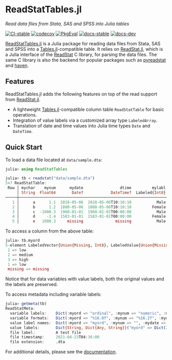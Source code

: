 # ReadStatTables.jl

*Read data files from Stata, SAS and SPSS into Julia tables*

[![CI-stable][CI-stable-img]][CI-stable-url]
[![codecov][codecov-img]][codecov-url]
[![PkgEval][pkgeval-img]][pkgeval-url]
[![docs-stable][docs-stable-img]][docs-stable-url]
[![docs-dev][docs-dev-img]][docs-dev-url]

[CI-stable-img]: https://github.com/junyuan-chen/ReadStatTables.jl/workflows/CI-stable/badge.svg
[CI-stable-url]: https://github.com/junyuan-chen/ReadStatTables.jl/actions?query=workflow%3ACI-stable

[codecov-img]: https://codecov.io/gh/junyuan-chen/ReadStatTables.jl/branch/main/graph/badge.svg
[codecov-url]: https://codecov.io/gh/junyuan-chen/ReadStatTables.jl

[pkgeval-img]: https://juliaci.github.io/NanosoldierReports/pkgeval_badges/R/ReadStatTables.svg
[pkgeval-url]: https://juliaci.github.io/NanosoldierReports/pkgeval_badges/R/ReadStatTables.html

[docs-stable-img]: https://img.shields.io/badge/docs-stable-blue.svg
[docs-stable-url]: https://junyuan-chen.github.io/ReadStatTables.jl/stable/

[docs-dev-img]: https://img.shields.io/badge/docs-dev-blue.svg
[docs-dev-url]: https://junyuan-chen.github.io/ReadStatTables.jl/dev/

[ReadStatTables.jl](https://github.com/junyuan-chen/ReadStatTables.jl)
is a Julia package for reading data files from Stata, SAS and SPSS into
a [Tables.jl](https://github.com/JuliaData/Tables.jl)-compatible table.
It relies on [ReadStat.jl](https://github.com/queryverse/ReadStat.jl),
which is a Julia interface of the
[ReadStat](https://github.com/WizardMac/ReadStat) C library,
for parsing the data files.
The same C library is also the backend
for popular packages such as [pyreadstat](https://github.com/Roche/pyreadstat)
and [haven](https://github.com/tidyverse/haven).

## Features

ReadStatTables.jl adds the following features on top of the read support
from [ReadStat.jl](https://github.com/queryverse/ReadStat.jl).

- A lightweight [Tables.jl](https://github.com/JuliaData/Tables.jl)-compatible column table `ReadStatTable` for basic operations.
- Integration of value labels via a customized array type `LabeledArray`.
- Translation of date and time values into Julia time types `Date` and `DateTime`.

## Quick Start

To load a data file located at `data/sample.dta`:

```julia
julia> using ReadStatTables

julia> tb = readstat("data/sample.dta")
5×7 ReadStatTable:
 Row │ mychar    mynum      mydate                dtime         mylabl           myord               mytime 
     │ String  Float64       Date?            DateTime?  Labeled{Int8}  Labeled{Int8?}             DateTime 
─────┼──────────────────────────────────────────────────────────────────────────────────────────────────────
   1 │      a      1.1  2018-05-06  2018-05-06T10:10:10           Male             low  1960-01-01T10:10:10
   2 │      b      1.2  1880-05-06  1880-05-06T10:10:10         Female          medium  1960-01-01T23:10:10
   3 │      c  -1000.3  1960-01-01  1960-01-01T00:00:00           Male            high  1960-01-01T00:00:00
   4 │      d     -1.4  1583-01-01  1583-01-01T00:00:00         Female             low  1960-01-01T16:10:10
   5 │      e   1000.3     missing              missing           Male         missing  2000-01-01T00:00:00
```

To access a column from the above table:

```julia
julia> tb.myord
5-element LabeledVector{Union{Missing, Int8}, LabeledValue{Union{Missing, Int8}}}:
 1 => low
 2 => medium
 3 => high
 1 => low
 missing => missing
```

Notice that for data variables with value labels,
both the original values and the labels are preserved.

To access metadata including variable labels:

```julia
julia> getmeta(tb)
ReadStatMeta:
  variable labels:    Dict(:myord => "ordinal", :mynum => "numeric", :mydate => "date", :mychar => "character", :dtime => "datetime", :mytime => "time", :mylabl => "labeled")
  variable formats:   Dict(:myord => "%16.0f", :mynum => "%16.2f", :mydate => "%td", :mychar => "%-1s", :dtime => "%tc", :mytime => "%tcHH:MM:SS", :mylabl => "%16.0f")
  value label names:  Dict(:myord => "myord", :mynum => "", :mydate => "", :mychar => "", :dtime => "", :mytime => "", :mylabl => "mylabl")
  value labels:       Dict{String, Dict{Any, String}}("myord" => Dict(2 => "medium", 3 => "high", 1 => "low"), "mylabl" => Dict(2 => "Female", 1 => "Male"))
  file label:         A test file
  file timestamp:     2021-04-23T04:36:00
  file extension:     .dta
```

For additional details, please see the [documentation][docs-stable-url].
